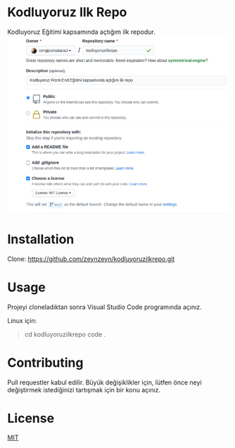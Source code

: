 # Kodluyoruz Ilk Repo
Kodluyoruz Eğitimi kapsamında açtığım ilk repodur.
![Lorem picsum](https://raw.githubusercontent.com/Kodluyoruz/taskforce/main/git/odev1/figures/github.png)

# Installation
Clone: https://github.com/zeynzeyn/kodluyoruzilkrepo.git

# Usage
Projeyi cloneladıktan sonra Visual Studio Code programında açınız.

Linux için:
>cd kodluyoruzilkrepo
>code .

# Contributing
Pull requestler kabul edilir. Büyük değişiklikler için, lütfen önce neyi değiştirmek istediğinizi tartışmak için bir konu açınız.

# License

[MIT](https://github.com/Kodluyoruz/taskforce/blob/main/git/odev1/ornekreadme.md#license)
